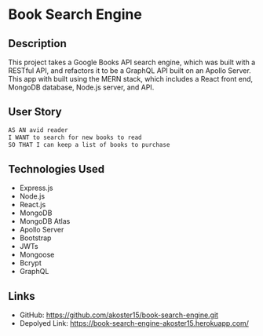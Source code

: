 # Book Search Engine

## Description

This project takes a Google Books API search engine, which was built with a RESTful API, and refactors it to be a GraphQL API built on an Apollo Server.
This app with built using the MERN stack, which includes a React front end, MongoDB database, Node.js server, and API. 

## User Story

```md
AS AN avid reader
I WANT to search for new books to read
SO THAT I can keep a list of books to purchase
```

## Technologies Used

* Express.js
* Node.js
* React.js
* MongoDB
* MongoDB Atlas
* Apollo Server
* Bootstrap
* JWTs
* Mongoose 
* Bcrypt
* GraphQL

## Links

- GitHub: https://github.com/akoster15/book-search-engine.git
- Depolyed Link: https://book-search-engine-akoster15.herokuapp.com/
